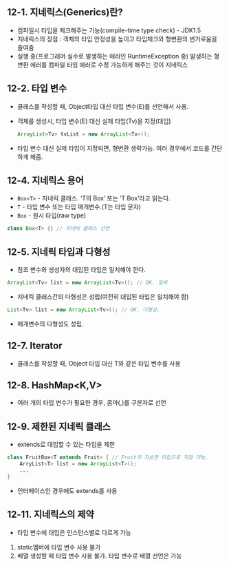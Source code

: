 ## 12-1. 지네릭스(Generics)란?

- 컴파일시 타입을 체크해주는 기능(compile-time type check) - JDK1.5
- 지네릭스의 장점 : 객체의 타입 안정성을 높이고 타입체크와 형변환의 번거로움을 줄여줌
- 실행 중(프로그래머 실수로 발생하는 에러인 RuntimeException 중) 발생하는 형변환 에러를 컴파일 타임 에러로 수정 가능하게 해주는 것이 지네릭스

## 12-2. 타입 변수

- 클래스를 작성할 때, Object타입 대신 타입 변수(E)를 선언해서 사용.
- 객체를 생성시, 타입 변수(E) 대신 실제 타입(Tv)을 지정(대입)
    
    ```java
    ArrayList<Tv> tvList = new ArrayList<Tv>();
    ```
    
- 타입 변수 대신 실제 타입이 지정되면, 형변환 생략가능. 여러 경우에서 코드를 간단하게 해줌.

## 12-4. 지네릭스 용어

- `Box<T>` - 지네릭 클래스. ‘T의 Box’ 또는 ‘T Box’라고 읽는다.
- `T` - 타입 변수 또는 타입 매개변수.(T는 타입 문자)
- `Box` - 원시 타입(raw type)

```java
class Box<T> {} // 지네릭 클래스 선언
```

## 12-5. 지네릭 타입과 다형성

- 참조 변수와 생성자의 대입된 타입은 일치해야 한다.

```java
ArrayList<Tv> list = new ArrayList<Tv>(); // OK. 일치
```

- 지네릭 클래스간의 다형성은 성립(여전히 대입된 타입은 일치해야 함)

```java
List<Tv> list = new ArrayList<Tv>(); // OK. 다형성.
```

- 매개변수의 다형성도 성립.

## 12-7. Iterator<E>

- 클래스를 작성할 때, Object 타입 대신 T와 같은 타입 변수를 사용

## 12-8. HashMap<K,V>

- 여러 개의 타입 변수가 필요한 경우, 콤마(,)를 구분자로 선언

## 12-9. 제한된 지네릭 클래스

- extends로 대입할 수 있는 타입을 제한

```java
class FruitBox<T extends Fruit> { // Fruit의 자손만 타입으로 지정 가능.
	ArryList<T> list = new ArrayList<T>();
	...
}
```

- 인터페이스인 경우에도 extends를 사용

## 12-11. 지네릭스의 제약

- 타입 변수에 대입은 인스턴스별로 다르게 가능
1. static멤버에 타입 변수 사용 불가
2. 배열 생성할 때 타입 변수 사용 불가. 타입 변수로 배열 선언은 가능

